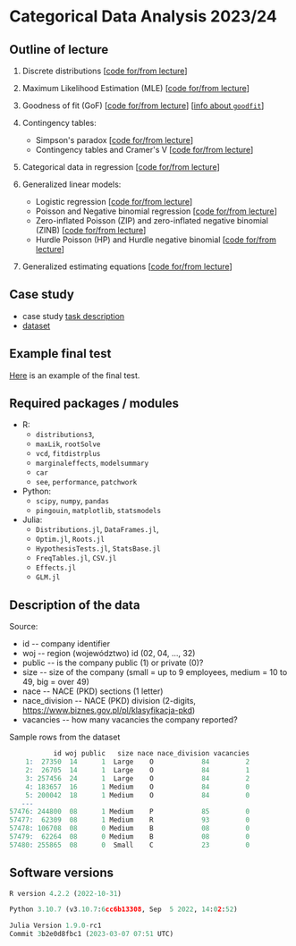 # Categorical Data Analysis 2023/24

## Outline of lecture

1.  Discrete distributions [[code for/from
    lecture](https://htmlpreview.github.io/?https://github.com/DepartmentOfStatisticsPUE/cda-2024/blob/main/notebooks/01-distributions.html)]
2.  Maximum Likelihood Estimation (MLE) [[code for/from
    lecture](https://htmlpreview.github.io/?https://github.com/DepartmentOfStatisticsPUE/cda-2024/blob/main/notebooks/02-mle.html)]
3.  Goodness of fit (GoF) [[code for/from
    lecture](https://htmlpreview.github.io/?https://github.com/DepartmentOfStatisticsPUE/cda-2024/blob/main/notebooks/03-gof.html)] [[info about `goodfit`](https://htmlpreview.github.io/?https://github.com/DepartmentOfStatisticsPUE/cda-2024/blob/main/notebooks/03-gof-extra.html)]
4. Contingency tables:
    + Simpson's paradox [[code for/from lecture](https://htmlpreview.github.io/?https://github.com/DepartmentOfStatisticsPUE/cda-2024/blob/main/notebooks/04-simpson-paradox.html)]
    + Contingency tables and Cramer's V [[code for/from lecture](https://htmlpreview.github.io/?https://github.com/DepartmentOfStatisticsPUE/cda-2024/blob/main/notebooks/05-ctables.html)]
5. Categorical data in regression [[code for/from lecture](https://htmlpreview.github.io/?https://github.com/DepartmentOfStatisticsPUE/cda-2024/blob/main/notebooks/06-linreg.html)]
6. Generalized linear models:

    + Logistic regression [[code for/from lecture](https://htmlpreview.github.io/?https://github.com/DepartmentOfStatisticsPUE/cda-2024/blob/main/notebooks/07-glm-lr.html)]
   + Poisson and Negative binomial regression [[code for/from lecture](https://htmlpreview.github.io/?https://github.com/DepartmentOfStatisticsPUE/cda-2024/blob/main/notebooks/08-glm-count.html)]
   + Zero-inflated Poisson (ZIP) and zero-inflated negative binomial (ZINB) [[code for/from lecture](https://htmlpreview.github.io/?https://github.com/DepartmentOfStatisticsPUE/cda-2024/blob/main/notebooks/09-zip-zinb.html)]
   + Hurdle Poisson (HP) and Hurdle negative binomial [[code for/from lecture](https://htmlpreview.github.io/?https://github.com/DepartmentOfStatisticsPUE/cda-2024/blob/main/notebooks/10-hurdle.html)]
7. Generalized estimating equations [[code for/from lecture]()]
   
## Case study

- case study [task description](https://htmlpreview.github.io/?https://github.com/DepartmentOfStatisticsPUE/cda-2024/blob/main/case-study/case-study.html)
- [dataset](case-study/school-absence-for-lecture.xlsx)

## Example final test

[Here](https://htmlpreview.github.io/?https://github.com/DepartmentOfStatisticsPUE/cda-2024/blob/main/example-test/example-test.html) is an example of the final test.

## Required packages / modules

-   R:
    -   `distributions3`,
    -   `maxLik`, `rootSolve`
    - `vcd`, `fitdistrplus`
    - `marginaleffects`, `modelsummary` 
    - `car`
    - `see`, `performance`, `patchwork`
-   Python:
    -   `scipy`, `numpy`, `pandas`
    - `pingouin`, `matplotlib`, `statsmodels`
-   Julia:
    -   `Distributions.jl`, `DataFrames.jl`,
    -   `Optim.jl`, `Roots.jl`
    - `HypothesisTests.jl`, `StatsBase.jl`
    - `FreqTables.jl`, `CSV.jl`
    - `Effects.jl`
    - `GLM.jl`


## Description of the data

Source:

+ id -- company identifier
+ woj -- region (województwo) id (02, 04, ..., 32)
+ public -- is the company public (1) or private (0)?
+ size -- size of the company (small = up to 9 employees, medium = 10 to 49, big = over 49)
+ nace -- NACE (PKD) sections (1 letter)
+ nace_division -- NACE (PKD) division (2-digits, https://www.biznes.gov.pl/pl/klasyfikacja-pkd) 
+ vacancies -- how many vacancies the company reported?

Sample rows from the dataset

```r
           id woj public   size nace nace_division vacancies
    1:  27350  14      1  Large    O            84         2
    2:  26705  14      1  Large    O            84         1
    3: 257456  24      1  Large    O            84         2
    4: 183657  16      1 Medium    O            84         0
    5: 200042  18      1 Medium    O            84         0
   ---                                                      
57476: 244800  08      1 Medium    P            85         0
57477:  62309  08      1 Medium    R            93         0
57478: 106708  08      0 Medium    B            08         0
57479:  62264  08      0 Medium    B            08         0
57480: 255865  08      0  Small    C            23         0
```



## Software versions

``` r
R version 4.2.2 (2022-10-31)
```

``` python
Python 3.10.7 (v3.10.7:6cc6b13308, Sep  5 2022, 14:02:52)
```

``` julia
Julia Version 1.9.0-rc1
Commit 3b2e0d8fbc1 (2023-03-07 07:51 UTC)
```
